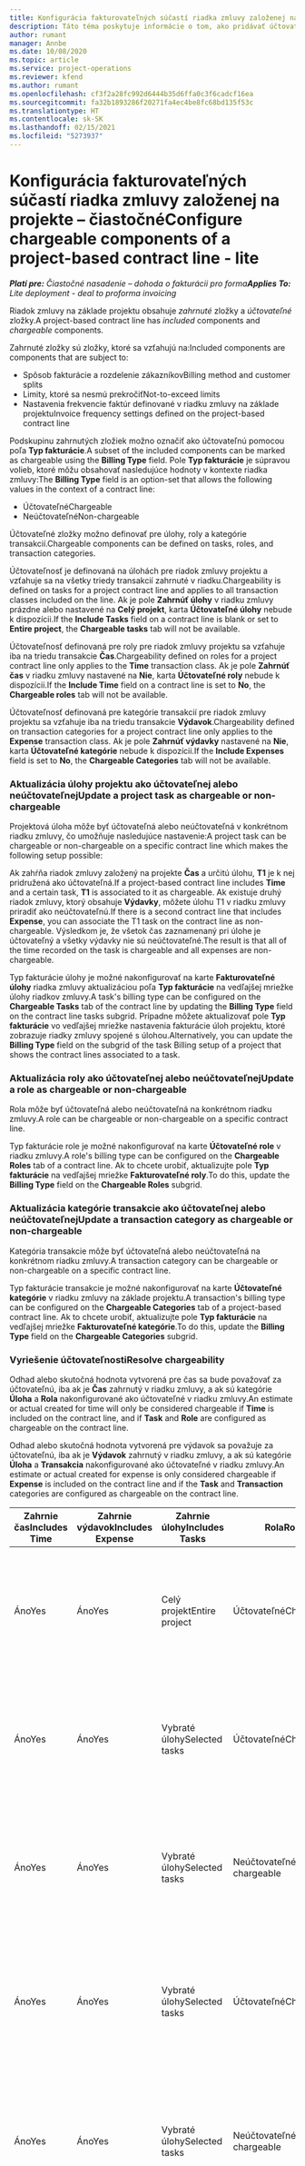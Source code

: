 ```yaml
---
title: Konfigurácia fakturovateľných súčastí riadka zmluvy založenej na projekte – čiastočné
description: Táto téma poskytuje informácie o tom, ako pridávať účtovateľné zložky do riadkov zmluvy v Project Operations.
author: rumant
manager: Annbe
ms.date: 10/08/2020
ms.topic: article
ms.service: project-operations
ms.reviewer: kfend
ms.author: rumant
ms.openlocfilehash: cf3f2a28fc992d6444b35d6ffa0c3f6cadcf16ea
ms.sourcegitcommit: fa32b1893286f20271fa4ec4be8fc68bd135f53c
ms.translationtype: HT
ms.contentlocale: sk-SK
ms.lasthandoff: 02/15/2021
ms.locfileid: "5273937"
---
```

# <a name="configure-chargeable-components-of-a-project-based-contract-line---lite"></a><span data-ttu-id="f8eed-103">Konfigurácia fakturovateľných súčastí riadka zmluvy založenej na projekte – čiastočné</span><span class="sxs-lookup"><span data-stu-id="f8eed-103">Configure chargeable components of a project-based contract line - lite</span></span>

<span data-ttu-id="f8eed-104">_**Platí pre:** Čiastočné nasadenie – dohoda o fakturácii pro forma_</span><span class="sxs-lookup"><span data-stu-id="f8eed-104">_**Applies To:** Lite deployment - deal to proforma invoicing_</span></span>

<span data-ttu-id="f8eed-105">Riadok zmluvy na základe projektu obsahuje *zahrnuté* zložky a *účtovateľné* zložky.</span><span class="sxs-lookup"><span data-stu-id="f8eed-105">A project-based contract line has *included* components and *chargeable* components.</span></span>

<span data-ttu-id="f8eed-106">Zahrnuté zložky sú zložky, ktoré sa vzťahujú na:</span><span class="sxs-lookup"><span data-stu-id="f8eed-106">Included components are components that are subject to:</span></span>

  - <span data-ttu-id="f8eed-107">Spôsob fakturácie a rozdelenie zákazníkov</span><span class="sxs-lookup"><span data-stu-id="f8eed-107">Billing method and customer splits</span></span>
  - <span data-ttu-id="f8eed-108">Limity, ktoré sa nesmú prekročiť</span><span class="sxs-lookup"><span data-stu-id="f8eed-108">Not-to-exceed limits</span></span> 
  - <span data-ttu-id="f8eed-109">Nastavenia frekvencie faktúr definované v riadku zmluvy na základe projektu</span><span class="sxs-lookup"><span data-stu-id="f8eed-109">Invoice frequency settings defined on the project-based contract line</span></span>

<span data-ttu-id="f8eed-110">Podskupinu zahrnutých zložiek možno označiť ako účtovateľnú pomocou poľa **Typ fakturácie**.</span><span class="sxs-lookup"><span data-stu-id="f8eed-110">A subset of the included components can be marked as chargeable using the **Billing Type** field.</span></span> <span data-ttu-id="f8eed-111">Pole **Typ fakturácie** je súpravou volieb, ktoré môžu obsahovať nasledujúce hodnoty v kontexte riadka zmluvy:</span><span class="sxs-lookup"><span data-stu-id="f8eed-111">The **Billing Type** field is an option-set that allows the following values in the context of a contract line:</span></span>

  - <span data-ttu-id="f8eed-112">Účtovateľné</span><span class="sxs-lookup"><span data-stu-id="f8eed-112">Chargeable</span></span>
  - <span data-ttu-id="f8eed-113">Neúčtovateľné</span><span class="sxs-lookup"><span data-stu-id="f8eed-113">Non-chargeable</span></span>

<span data-ttu-id="f8eed-114">Účtovateľné zložky možno definovať pre úlohy, roly a kategórie transakcií.</span><span class="sxs-lookup"><span data-stu-id="f8eed-114">Chargeable components can be defined on tasks, roles, and transaction categories.</span></span>

<span data-ttu-id="f8eed-115">Účtovateľnosť je definovaná na úlohách pre riadok zmluvy projektu a vzťahuje sa na všetky triedy transakcií zahrnuté v riadku.</span><span class="sxs-lookup"><span data-stu-id="f8eed-115">Chargeability is defined on tasks for a project contract line and applies to all transaction classes included on the line.</span></span> <span data-ttu-id="f8eed-116">Ak je pole **Zahrnúť úlohy** v riadku zmluvy prázdne alebo nastavené na **Celý projekt**, karta **Účtovateľné úlohy** nebude k dispozícii.</span><span class="sxs-lookup"><span data-stu-id="f8eed-116">If the **Include Tasks** field on a contract line is blank or set to **Entire project**, the **Chargeable tasks** tab will not be available.</span></span>

<span data-ttu-id="f8eed-117">Účtovateľnosť definovaná pre roly pre riadok zmluvy projektu sa vzťahuje iba na triedu transakcie **Čas**.</span><span class="sxs-lookup"><span data-stu-id="f8eed-117">Chargeability defined on roles for a project contract line only applies to the **Time** transaction class.</span></span> <span data-ttu-id="f8eed-118">Ak je pole **Zahrnúť čas** v riadku zmluvy nastavené na **Nie**, karta **Účtovateľné roly** nebude k dispozícii.</span><span class="sxs-lookup"><span data-stu-id="f8eed-118">If the **Include Time** field on a contract line is set to **No**, the **Chargeable roles** tab will not be available.</span></span>

<span data-ttu-id="f8eed-119">Účtovateľnosť definovaná pre kategórie transakcií pre riadok zmluvy projektu sa vzťahuje iba na triedu transakcie **Výdavok**.</span><span class="sxs-lookup"><span data-stu-id="f8eed-119">Chargeability defined on transaction categories for a project contract line only applies to the **Expense** transaction class.</span></span> <span data-ttu-id="f8eed-120">Ak je pole **Zahrnúť výdavky** nastavené na **Nie**, karta **Účtovateľné kategórie** nebude k dispozícii.</span><span class="sxs-lookup"><span data-stu-id="f8eed-120">If the **Include Expenses** field is set to **No**, the **Chargeable Categories** tab will not be available.</span></span>

### <a name="update-a-project-task-as-chargeable-or-non-chargeable"></a><span data-ttu-id="f8eed-121">Aktualizácia úlohy projektu ako účtovateľnej alebo neúčtovateľnej</span><span class="sxs-lookup"><span data-stu-id="f8eed-121">Update a project task as chargeable or non-chargeable</span></span>

<span data-ttu-id="f8eed-122">Projektová úloha môže byť účtovateľná alebo neúčtovateľná v konkrétnom riadku zmluvy, čo umožňuje nasledujúce nastavenie:</span><span class="sxs-lookup"><span data-stu-id="f8eed-122">A project task can be chargeable or non-chargeable on a specific contract line which makes the following setup possible:</span></span>

<span data-ttu-id="f8eed-123">Ak zahŕňa riadok zmluvy založený na projekte **Čas** a určitú úlohu, **T1** je k nej pridružená ako účtovateľná.</span><span class="sxs-lookup"><span data-stu-id="f8eed-123">If a project-based contract line includes **Time** and a certain task, **T1** is associated to it as chargeable.</span></span> <span data-ttu-id="f8eed-124">Ak existuje druhý riadok zmluvy, ktorý obsahuje **Výdavky**, môžete úlohu T1 v riadku zmluvy priradiť ako neúčtovateľnú.</span><span class="sxs-lookup"><span data-stu-id="f8eed-124">If there is a second contract line that includes **Expense**, you can associate the T1 task on the contract line as non-chargeable.</span></span> <span data-ttu-id="f8eed-125">Výsledkom je, že všetok čas zaznamenaný pri úlohe je účtovateľný a všetky výdavky nie sú neúčtovateľné.</span><span class="sxs-lookup"><span data-stu-id="f8eed-125">The result is that all of the time recorded on the task is chargeable and all expenses are non-chargeable.</span></span>

<span data-ttu-id="f8eed-126">Typ fakturácie úlohy je možné nakonfigurovať na karte **Fakturovateľné úlohy** riadka zmluvy aktualizáciou poľa **Typ fakturácie** na vedľajšej mriežke úlohy riadkov zmluvy.</span><span class="sxs-lookup"><span data-stu-id="f8eed-126">A task's billing type can be configured on the **Chargeable Tasks** tab of the contract line by updating the **Billing Type** field on the contract line tasks subgrid.</span></span> <span data-ttu-id="f8eed-127">Prípadne môžete aktualizovať pole **Typ fakturácie** vo vedľajšej mriežke nastavenia fakturácie úloh projektu, ktoré zobrazuje riadky zmluvy spojené s úlohou.</span><span class="sxs-lookup"><span data-stu-id="f8eed-127">Alternatively, you can update the **Billing Type** field on the subgrid of the task Billing setup of a project that shows the contract lines associated to a task.</span></span>

### <a name="update-a-role-as-chargeable-or-non-chargeable"></a><span data-ttu-id="f8eed-128">Aktualizácia roly ako účtovateľnej alebo neúčtovateľnej</span><span class="sxs-lookup"><span data-stu-id="f8eed-128">Update a role as chargeable or non-chargeable</span></span>

<span data-ttu-id="f8eed-129">Rola môže byť účtovateľná alebo neúčtovateľná na konkrétnom riadku zmluvy.</span><span class="sxs-lookup"><span data-stu-id="f8eed-129">A role can be chargeable or non-chargeable on a specific contract line.</span></span>

<span data-ttu-id="f8eed-130">Typ fakturácie role je možné nakonfigurovať na karte **Účtovateľné role** v riadku zmluvy.</span><span class="sxs-lookup"><span data-stu-id="f8eed-130">A role's billing type can be configured on the **Chargeable Roles** tab of a contract line.</span></span> <span data-ttu-id="f8eed-131">Ak to chcete urobiť, aktualizujte pole **Typ fakturácie** na vedľajšej mriežke **Fakturovateľné roly**.</span><span class="sxs-lookup"><span data-stu-id="f8eed-131">To do this, update the **Billing Type** field on the **Chargeable Roles** subgrid.</span></span>

### <a name="update-a-transaction-category-as-chargeable-or-non-chargeable"></a><span data-ttu-id="f8eed-132">Aktualizácia kategórie transakcie ako účtovateľnej alebo neúčtovateľnej</span><span class="sxs-lookup"><span data-stu-id="f8eed-132">Update a transaction category as chargeable or non-chargeable</span></span>

<span data-ttu-id="f8eed-133">Kategória transakcie môže byť účtovateľná alebo neúčtovateľná na konkrétnom riadku zmluvy.</span><span class="sxs-lookup"><span data-stu-id="f8eed-133">A transaction category can be chargeable or non-chargeable on a specific contract line.</span></span>

<span data-ttu-id="f8eed-134">Typ fakturácie transakcie je možné nakonfigurovať na karte **Účtovateľné kategórie** v riadku zmluvy na základe projektu.</span><span class="sxs-lookup"><span data-stu-id="f8eed-134">A transaction's billing type can be configured on the **Chargeable Categories** tab of a project-based contract line.</span></span> <span data-ttu-id="f8eed-135">Ak to chcete urobiť, aktualizujte pole **Typ fakturácie** na vedľajšej mriežke **Fakturovateľné kategórie**.</span><span class="sxs-lookup"><span data-stu-id="f8eed-135">To do this, update the **Billing Type** field on the **Chargeable Categories** subgrid.</span></span>

### <a name="resolve-chargeability"></a><span data-ttu-id="f8eed-136">Vyriešenie účtovateľnosti</span><span class="sxs-lookup"><span data-stu-id="f8eed-136">Resolve chargeability</span></span>

<span data-ttu-id="f8eed-137">Odhad alebo skutočná hodnota vytvorená pre čas sa bude považovať za účtovateľnú, iba ak je **Čas** zahrnutý v riadku zmluvy, a ak sú kategórie **Úloha** a **Rola** nakonfigurované ako účtovateľné v riadku zmluvy.</span><span class="sxs-lookup"><span data-stu-id="f8eed-137">An estimate or actual created for time will only be considered chargeable if **Time** is included on the contract line, and if **Task** and **Role** are configured as chargeable on the contract line.</span></span>

<span data-ttu-id="f8eed-138">Odhad alebo skutočná hodnota vytvorená pre výdavok sa považuje za účtovateľnú, iba ak je **Výdavok** zahrnutý v riadku zmluvy, a ak sú kategórie **Úloha** a **Transakcia** nakonfigurované ako účtovateľné v riadku zmluvy.</span><span class="sxs-lookup"><span data-stu-id="f8eed-138">An estimate or actual created for expense is only considered chargeable if **Expense** is included on the contract line and if the **Task** and **Transaction** categories are configured as chargeable on the contract line.</span></span>


| <span data-ttu-id="f8eed-139">Zahrnie čas</span><span class="sxs-lookup"><span data-stu-id="f8eed-139">Includes Time</span></span> | <span data-ttu-id="f8eed-140">Zahrnie výdavok</span><span class="sxs-lookup"><span data-stu-id="f8eed-140">Includes Expense</span></span> | <span data-ttu-id="f8eed-141">Zahrnie úlohy</span><span class="sxs-lookup"><span data-stu-id="f8eed-141">Includes Tasks</span></span> | <span data-ttu-id="f8eed-142">Rola</span><span class="sxs-lookup"><span data-stu-id="f8eed-142">Role</span></span>           | <span data-ttu-id="f8eed-143">Kategória</span><span class="sxs-lookup"><span data-stu-id="f8eed-143">Category</span></span>       | <span data-ttu-id="f8eed-144">Úloha</span><span class="sxs-lookup"><span data-stu-id="f8eed-144">Task</span></span>                                                                                                      |
|---------------|------------------|----------------|----------------|----------------|-----------------------------------------------------------------------------------------------------------|
| <span data-ttu-id="f8eed-145">Áno</span><span class="sxs-lookup"><span data-stu-id="f8eed-145">Yes</span></span>           | <span data-ttu-id="f8eed-146">Áno</span><span class="sxs-lookup"><span data-stu-id="f8eed-146">Yes</span></span>              | <span data-ttu-id="f8eed-147">Celý projekt</span><span class="sxs-lookup"><span data-stu-id="f8eed-147">Entire project</span></span> | <span data-ttu-id="f8eed-148">Účtovateľné</span><span class="sxs-lookup"><span data-stu-id="f8eed-148">Chargeable</span></span>     | <span data-ttu-id="f8eed-149">Účtovateľné</span><span class="sxs-lookup"><span data-stu-id="f8eed-149">Chargeable</span></span>     | <span data-ttu-id="f8eed-150">Fakturácia skutočnej hodnoty času: **Účtovateľné**</span><span class="sxs-lookup"><span data-stu-id="f8eed-150">Billing on a Time actual: **Chargeable**</span></span> </br> <span data-ttu-id="f8eed-151">Typ fakturácie skutočnej hodnoty výdavku: **Účtovateľné**</span><span class="sxs-lookup"><span data-stu-id="f8eed-151">Billing type on Expense actual: **Chargeable**</span></span>           |
| <span data-ttu-id="f8eed-152">Áno</span><span class="sxs-lookup"><span data-stu-id="f8eed-152">Yes</span></span>           | <span data-ttu-id="f8eed-153">Áno</span><span class="sxs-lookup"><span data-stu-id="f8eed-153">Yes</span></span>              | <span data-ttu-id="f8eed-154">Vybraté úlohy</span><span class="sxs-lookup"><span data-stu-id="f8eed-154">Selected tasks</span></span> | <span data-ttu-id="f8eed-155">Účtovateľné</span><span class="sxs-lookup"><span data-stu-id="f8eed-155">Chargeable</span></span>     | <span data-ttu-id="f8eed-156">Účtovateľné</span><span class="sxs-lookup"><span data-stu-id="f8eed-156">Chargeable</span></span>     | <span data-ttu-id="f8eed-157">Fakturácia skutočnej hodnoty času: **Účtovateľné**</span><span class="sxs-lookup"><span data-stu-id="f8eed-157">Billing on a Time actual: **Chargeable**</span></span> </br> <span data-ttu-id="f8eed-158">Typ fakturácie skutočnej hodnoty výdavku: **Účtovateľné**</span><span class="sxs-lookup"><span data-stu-id="f8eed-158">Billing type on Expense actual: **Chargeable**</span></span>           |
| <span data-ttu-id="f8eed-159">Áno</span><span class="sxs-lookup"><span data-stu-id="f8eed-159">Yes</span></span>           | <span data-ttu-id="f8eed-160">Áno</span><span class="sxs-lookup"><span data-stu-id="f8eed-160">Yes</span></span>              | <span data-ttu-id="f8eed-161">Vybraté úlohy</span><span class="sxs-lookup"><span data-stu-id="f8eed-161">Selected tasks</span></span> | <span data-ttu-id="f8eed-162">Neúčtovateľné</span><span class="sxs-lookup"><span data-stu-id="f8eed-162">Non-chargeable</span></span> | <span data-ttu-id="f8eed-163">Účtovateľné</span><span class="sxs-lookup"><span data-stu-id="f8eed-163">Chargeable</span></span>     | <span data-ttu-id="f8eed-164">Fakturácia skutočnej hodnoty času: **Neúčtovateľné**</span><span class="sxs-lookup"><span data-stu-id="f8eed-164">Billing on a Time actual: **Non-chargeable**</span></span> </br> <span data-ttu-id="f8eed-165">Typ fakturácie skutočnej hodnoty výdavku: **Účtovateľné**</span><span class="sxs-lookup"><span data-stu-id="f8eed-165">Billing type on Expense actual: **Chargeable**</span></span>       |
| <span data-ttu-id="f8eed-166">Áno</span><span class="sxs-lookup"><span data-stu-id="f8eed-166">Yes</span></span>           | <span data-ttu-id="f8eed-167">Áno</span><span class="sxs-lookup"><span data-stu-id="f8eed-167">Yes</span></span>              | <span data-ttu-id="f8eed-168">Vybraté úlohy</span><span class="sxs-lookup"><span data-stu-id="f8eed-168">Selected tasks</span></span> | <span data-ttu-id="f8eed-169">Účtovateľné</span><span class="sxs-lookup"><span data-stu-id="f8eed-169">Chargeable</span></span>     | <span data-ttu-id="f8eed-170">Účtovateľné</span><span class="sxs-lookup"><span data-stu-id="f8eed-170">Chargeable</span></span>     | <span data-ttu-id="f8eed-171">Fakturácia skutočnej hodnoty času: **Neúčtovateľné**</span><span class="sxs-lookup"><span data-stu-id="f8eed-171">Billing on a Time actual: **Non-chargeable**</span></span> </br> <span data-ttu-id="f8eed-172">Typ fakturácie skutočnej hodnoty výdavku:   **Neúčtovateľné**</span><span class="sxs-lookup"><span data-stu-id="f8eed-172">Billing type on Expense actual:   **Non-chargeable**</span></span> |
| <span data-ttu-id="f8eed-173">Áno</span><span class="sxs-lookup"><span data-stu-id="f8eed-173">Yes</span></span>           | <span data-ttu-id="f8eed-174">Áno</span><span class="sxs-lookup"><span data-stu-id="f8eed-174">Yes</span></span>              | <span data-ttu-id="f8eed-175">Vybraté úlohy</span><span class="sxs-lookup"><span data-stu-id="f8eed-175">Selected tasks</span></span> | <span data-ttu-id="f8eed-176">Neúčtovateľné</span><span class="sxs-lookup"><span data-stu-id="f8eed-176">Non-chargeable</span></span> | <span data-ttu-id="f8eed-177">Účtovateľné</span><span class="sxs-lookup"><span data-stu-id="f8eed-177">Chargeable</span></span>     | <span data-ttu-id="f8eed-178">Fakturácia skutočnej hodnoty času: **Neúčtovateľné**</span><span class="sxs-lookup"><span data-stu-id="f8eed-178">Billing on a Time actual: **Non-chargeable**</span></span> </br> <span data-ttu-id="f8eed-179">Typ fakturácie skutočnej hodnoty výdavku:   **Neúčtovateľné**</span><span class="sxs-lookup"><span data-stu-id="f8eed-179">Billing type on Expense actual:   **Non-chargeable**</span></span> |
| <span data-ttu-id="f8eed-180">Áno</span><span class="sxs-lookup"><span data-stu-id="f8eed-180">Yes</span></span>           | <span data-ttu-id="f8eed-181">Áno</span><span class="sxs-lookup"><span data-stu-id="f8eed-181">Yes</span></span>              | <span data-ttu-id="f8eed-182">Vybraté úlohy</span><span class="sxs-lookup"><span data-stu-id="f8eed-182">Selected tasks</span></span> | <span data-ttu-id="f8eed-183">Neúčtovateľné</span><span class="sxs-lookup"><span data-stu-id="f8eed-183">Non-chargeable</span></span> | <span data-ttu-id="f8eed-184">Neúčtovateľné</span><span class="sxs-lookup"><span data-stu-id="f8eed-184">Non-chargeable</span></span> | <span data-ttu-id="f8eed-185">Fakturácia skutočnej hodnoty času: **Neúčtovateľné**</span><span class="sxs-lookup"><span data-stu-id="f8eed-185">Billing on a Time actual: **Non-chargeable**</span></span> </br> <span data-ttu-id="f8eed-186">Typ fakturácie skutočnej hodnoty výdavku:   **Neúčtovateľné**</span><span class="sxs-lookup"><span data-stu-id="f8eed-186">Billing type on Expense actual:   **Non-chargeable**</span></span> |
| <span data-ttu-id="f8eed-187">No</span><span class="sxs-lookup"><span data-stu-id="f8eed-187">No</span></span>            | <span data-ttu-id="f8eed-188">Áno</span><span class="sxs-lookup"><span data-stu-id="f8eed-188">Yes</span></span>              | <span data-ttu-id="f8eed-189">Celý projekt</span><span class="sxs-lookup"><span data-stu-id="f8eed-189">Entire project</span></span> | <span data-ttu-id="f8eed-190">Nie je možné nastaviť</span><span class="sxs-lookup"><span data-stu-id="f8eed-190">Can't be set</span></span>   | <span data-ttu-id="f8eed-191">Účtovateľné</span><span class="sxs-lookup"><span data-stu-id="f8eed-191">Chargeable</span></span>     | <span data-ttu-id="f8eed-192">Fakturácia skutočnej hodnoty času: **Nedostupné**</span><span class="sxs-lookup"><span data-stu-id="f8eed-192">Billing on a Time actual: **Not available**</span></span></br><span data-ttu-id="f8eed-193">Typ fakturácie skutočnej hodnoty výdavku: **Účtovateľné**</span><span class="sxs-lookup"><span data-stu-id="f8eed-193">Billing type on Expense actual: **Chargeable**</span></span>          |
| <span data-ttu-id="f8eed-194">No</span><span class="sxs-lookup"><span data-stu-id="f8eed-194">No</span></span>            | <span data-ttu-id="f8eed-195">Áno</span><span class="sxs-lookup"><span data-stu-id="f8eed-195">Yes</span></span>              | <span data-ttu-id="f8eed-196">Celý projekt</span><span class="sxs-lookup"><span data-stu-id="f8eed-196">Entire project</span></span> | <span data-ttu-id="f8eed-197">Nie je možné nastaviť</span><span class="sxs-lookup"><span data-stu-id="f8eed-197">Can't be set</span></span>   | <span data-ttu-id="f8eed-198">Neúčtovateľné</span><span class="sxs-lookup"><span data-stu-id="f8eed-198">Non-chargeable</span></span> | <span data-ttu-id="f8eed-199">Fakturácia skutočnej hodnoty času: **Nedostupné**</span><span class="sxs-lookup"><span data-stu-id="f8eed-199">Billing on a Time actual: **Not available**</span></span></br> <span data-ttu-id="f8eed-200">Typ fakturácie skutočnej hodnoty výdavku: **Neúčtovateľné**</span><span class="sxs-lookup"><span data-stu-id="f8eed-200">Billing type on Expense actual: **Non-chargeable**</span></span>     |
| <span data-ttu-id="f8eed-201">Áno</span><span class="sxs-lookup"><span data-stu-id="f8eed-201">Yes</span></span>           | <span data-ttu-id="f8eed-202">No</span><span class="sxs-lookup"><span data-stu-id="f8eed-202">No</span></span>               | <span data-ttu-id="f8eed-203">Celý projekt</span><span class="sxs-lookup"><span data-stu-id="f8eed-203">Entire project</span></span> | <span data-ttu-id="f8eed-204">Účtovateľné</span><span class="sxs-lookup"><span data-stu-id="f8eed-204">Chargeable</span></span>     | <span data-ttu-id="f8eed-205">Nie je možné nastaviť</span><span class="sxs-lookup"><span data-stu-id="f8eed-205">Can't be set</span></span>   | <span data-ttu-id="f8eed-206">Fakturácia skutočnej hodnoty času: **Účtovateľné**</span><span class="sxs-lookup"><span data-stu-id="f8eed-206">Billing on a Time actual: **Chargeable**</span></span> </br> <span data-ttu-id="f8eed-207">Typ fakturácie skutočnej hodnoty výdavku: **Nedostupné**</span><span class="sxs-lookup"><span data-stu-id="f8eed-207">Billing type on Expense actual: **Not available**</span></span>        |
| <span data-ttu-id="f8eed-208">Áno</span><span class="sxs-lookup"><span data-stu-id="f8eed-208">Yes</span></span>           | <span data-ttu-id="f8eed-209">No</span><span class="sxs-lookup"><span data-stu-id="f8eed-209">No</span></span>               | <span data-ttu-id="f8eed-210">Celý projekt</span><span class="sxs-lookup"><span data-stu-id="f8eed-210">Entire project</span></span> | <span data-ttu-id="f8eed-211">Neúčtovateľné</span><span class="sxs-lookup"><span data-stu-id="f8eed-211">Non-chargeable</span></span> | <span data-ttu-id="f8eed-212">Nie je možné nastaviť</span><span class="sxs-lookup"><span data-stu-id="f8eed-212">Can't be set</span></span>   | <span data-ttu-id="f8eed-213">Fakturácia skutočnej hodnoty času: **Neúčtovateľné**</span><span class="sxs-lookup"><span data-stu-id="f8eed-213">Billing on a Time actual: **Non-chargeable**</span></span> </br><span data-ttu-id="f8eed-214">Typ fakturácie skutočnej hodnoty výdavku: **Nedostupné**</span><span class="sxs-lookup"><span data-stu-id="f8eed-214">Billing type on Expense actual: **Not   available**</span></span>   |


[!INCLUDE[footer-include](../../includes/footer-banner.md)]